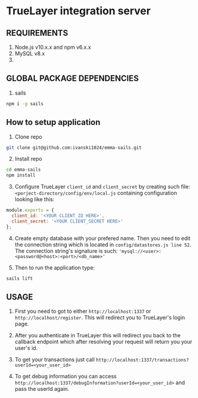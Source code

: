 # TrueLayer integration server

## REQUIREMENTS

1. Node.js v10.x.x and npm v6.x.x
2. MySQL v8.x 
3. 

## GLOBAL PACKAGE DEPENDENCIES

1. sails
```sh
npm i -g sails
```


## How to setup application

1. Clone repo
```sh
git clone git@github.com:ivanski1024/emma-sails.git
```

2. Install repo

```sh
cd emma-sails
npm install
```

3. Configure TrueLayer `client_id` and `client_secret` by creating such file: `<porject-directory/config/env/local.js` containing configuration looking like this:

```javascript
module.exports = {
  client_id: '<YOUR CLIENT_ID HERE>',
  client_secret: '<YOUR CLIENT_SECRET HERE>'
};
```

4. Create empty database with your prefered name. Then you need to edit the connection string which is located in `config/datastores.js line 52`. The connection string's signature is such: `'mysql://<user>:<password@<host>:<port>/<db_name>'`

5. Then to run the application type:
```sh
sails lift
```

## USAGE

1. First you need to got to either `http://localhost:1337` or `http://localhost/register`. This will redirect you to TrueLayer's login page.

2. After you authenticate in TrueLayer this will redirect you back to the callback endpoint which after resolving your request will return you your user's id. 

3. To get your transactions just call `http://localhost:1337/transactions?userId=<your_user_id>`

4. To get debug information you can access `http://localhost:1337/debugInformation?userId=<your_user_id>` and pass the userId again.